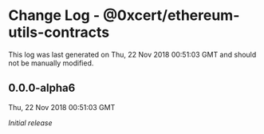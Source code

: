 # Change Log - @0xcert/ethereum-utils-contracts

This log was last generated on Thu, 22 Nov 2018 00:51:03 GMT and should not be manually modified.

## 0.0.0-alpha6
Thu, 22 Nov 2018 00:51:03 GMT

*Initial release*

